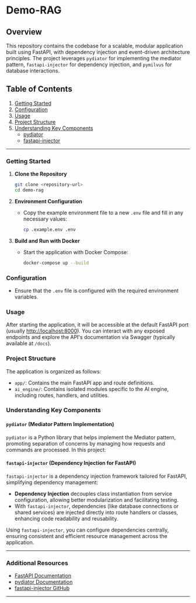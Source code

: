 # Demo-RAG

## Overview

This repository contains the codebase for a scalable, modular application built using FastAPI, with dependency injection and event-driven architecture principles. The project leverages `pydiator` for implementing the mediator pattern, `fastapi-injector` for dependency injection, and `pymilvus` for database interactions.

## Table of Contents

1. [Getting Started](#getting-started)
2. [Configuration](#configuration)
3. [Usage](#usage)
4. [Project Structure](#project-structure)
5. [Understanding Key Components](#understanding-key-components)
   - [pydiator](#pydiator)
   - [fastapi-injector](#fastapi-injector)

---

### Getting Started

1. **Clone the Repository**
    ```bash
    git clone <repository-url>
    cd demo-rag
    ```

2. **Environment Configuration**
   - Copy the example environment file to a new `.env` file and fill in any necessary values:
     ```bash
     cp .example.env .env
     ```

3. **Build and Run with Docker**
   - Start the application with Docker Compose:
     ```bash
     docker-compose up --build
     ```

### Configuration

- Ensure that the `.env` file is configured with the required environment variables.

### Usage

After starting the application, it will be accessible at the default FastAPI port (usually [http://localhost:8000](http://localhost:8000)). You can interact with any exposed endpoints and explore the API's documentation via Swagger (typically available at `/docs`).

### Project Structure

The application is organized as follows:
- `app/`: Contains the main FastAPI app and route definitions.
- `ai_engine/`: Contains isolated modules specific to the AI engine, including routes, handlers, and utilities.

### Understanding Key Components

#### `pydiator` (Mediator Pattern Implementation)

`pydiator` is a Python library that helps implement the Mediator pattern, promoting separation of concerns by managing how requests and commands are processed. In this project:

#### `fastapi-injector` (Dependency Injection for FastAPI)

`fastapi-injector` is a dependency injection framework tailored for FastAPI, simplifying dependency management:
- **Dependency Injection** decouples class instantiation from service configuration, allowing better modularization and facilitating testing.
- With `fastapi-injector`, dependencies (like database connections or shared services) are injected directly into route handlers or classes, enhancing code readability and reusability.

Using `fastapi-injector`, you can configure dependencies centrally, ensuring consistent and efficient resource management across the application.

---

### Additional Resources

- [FastAPI Documentation](https://fastapi.tiangolo.com/)
- [pydiator Documentation](https://github.com/ozgurkara/pydiator-core)
- [fastapi-injector GitHub](https://github.com/matyasrichter/fastapi-injector)

---